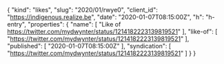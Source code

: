 {
  "kind": "likes",
  "slug": "2020/01/rwye0",
  "client_id": "https://indigenous.realize.be",
  "date": "2020-01-07T08:15:00Z",
  "h": "h-entry",
  "properties": {
    "name": [
      "Like of https://twitter.com/mydwynter/status/1214182223139819521"
    ],
    "like-of": [
      "https://twitter.com/mydwynter/status/1214182223139819521"
    ],
    "published": [
      "2020-01-07T08:15:00Z"
    ],
    "syndication": [
      "https://twitter.com/mydwynter/status/1214182223139819521"
    ]
  }
}
